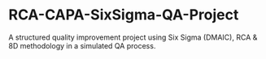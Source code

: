 # RCA-CAPA-SixSigma-QA-Project
A structured quality improvement project using Six Sigma (DMAIC), RCA &amp; 8D methodology in a simulated QA process.
